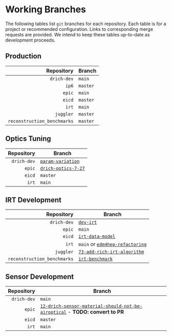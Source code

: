 # Working Branches

The following tables list `git` branches for each repository. Each table is for a 
project or recommended configuration. Links to corresponding merge requests are provided.
We intend to keep these tables up-to-date as development proceeds.

## Production
| Repository                  | Branch   |
| --:                         | ---      |
| `drich-dev`                 | `main`   |
| `ip6`                       | `master` |
| `epic`                      | `main`   |
| `eicd`                      | `master` |
| `irt`                       | `main`   |
| `juggler`                   | `master` |
| `reconstruction_benchmarks` | `master` |

## Optics Tuning
| Repository  | Branch                                                           |
| --:         | ---                                                              |
| `drich-dev` | [`param-variation`](https://github.com/c-dilks/drich-dev/pull/5) |
| `epic`      | [`drich-optics-7-27`](https://github.com/eic/epic/pull/24)       |
| `eicd`      | `master`                                                         |
| `irt`       | `main`                                                           |

## IRT Development
| Repository                  | Branch                                                                                                      |
| --:                         | ---                                                                                                         |
| `drich-dev`                 | [`dev-irt`](https://github.com/c-dilks/drich-dev/pull/2)                                                    |
| `epic`                      | `main`                                                                                                      |
| `eicd`                      | [`irt-data-model`](https://eicweb.phy.anl.gov/EIC/eicd/-/merge_requests/70)                                 |
| `irt`                       | `main` or [`edm4hep-refactoring`](https://eicweb.phy.anl.gov/EIC/irt/-/merge_requests/10)                   |
| `juggler`                   | [`73-add-rich-irt-algorithm`](https://eicweb.phy.anl.gov/EIC/juggler/-/merge_requests/377)                  |
| `reconstruction_benchmarks` | [`irt-benchmark`](https://eicweb.phy.anl.gov/EIC/benchmarks/reconstruction_benchmarks/-/merge_requests/222) |

## Sensor Development
| Repository  | Branch                                                                                                                                             |
| --:         | ---                                                                                                                                                |
| `drich-dev` | `main`                                                                                                                                             |
| `epic`      | [`12-drich-sensor-material-should-not-be-airoptical`](https://eicweb.phy.anl.gov/EIC/detectors/ecce/-/merge_requests/28) - **TODO: convert to PR** |
| `eicd`      | `master`                                                                                                                                           |
| `irt`       | `main`                                                                                                                                             |
